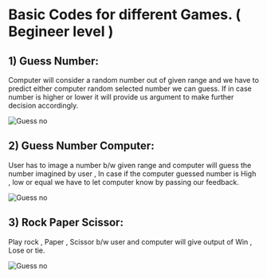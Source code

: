# Basic Codes for different Games. ( Begineer level )

## 1) Guess Number:

Computer will consider a random number out of given range and we have to predict either computer random selected number we can guess. If in case number is higher or lower it will provide us argument to make further decision accordingly.

![Guess no](https://github.com/Amritrajdubey/Guess_Number/assets/105154672/61093a42-9b8d-453e-9d04-96865ad6e82a)

## 2) Guess Number Computer:

User has to image a number b/w given range and computer will guess the number imagined by user , In case if the computer guessed number is High , low or equal we have to let computer know by passing our feedback.

![Guess no](https://static.scientificamerican.com/sciam/cache/file/4CBB6636-095E-41B6-A0A88F0C027906ED_source.jpg)

## 3) Rock Paper Scissor:

Play rock , Paper , Scissor b/w user and computer will give output of Win , Lose or tie.

![Guess no](https://img.freepik.com/premium-vector/hands-playing-rock-paper-scissors-game-flat-design-style-vector-illustration_540284-598.jpg?w=2000)



